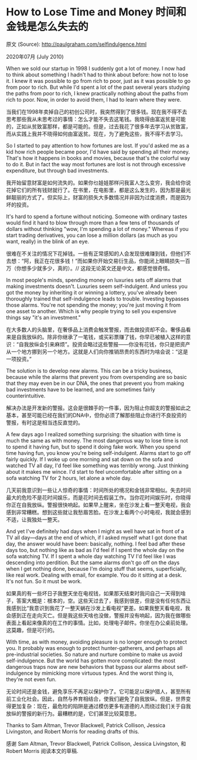 # How to Lose Time and Money 时间和金钱是怎么失去的

原文 (Source): <http://paulgraham.com/selfindulgence.html>

2020年07月 (July 2010)

When we sold our startup in 1998 I suddenly got a lot of money. I now had to think about something I hadn't had to think about before: how not to lose it. I knew it was possible to go from rich to poor, just as it was possible to go from poor to rich. But while I'd spent a lot of the past several years studying the paths from poor to rich, I knew practically nothing about the paths from rich to poor. Now, in order to avoid them, I had to learn where they were.

当我们在1998年卖掉自己的初创公司时，我突然得到了很多钱。现在我不得不去思考那些我从未思考过的事情：怎么才能不失去这笔钱。我晓得由富返贫是可能的，正如从贫致富那样，都是可能的。但是，过去我花了很多年去学习从贫致富，而从实践上我并不晓得如何由富返贫。现在，为了避免这些，我不得不去学习。

So I started to pay attention to how fortunes are lost. If you'd asked me as a kid how rich people became poor, I'd have said by spending all their money. That's how it happens in books and movies, because that's the colorful way to do it. But in fact the way most fortunes are lost is not through excessive expenditure, but through bad investments.

我开始留意财富是如何流失的。如果你乜娃娃那样问我富人怎么变穷，我会给你说花掉它们的所有钱财就行了。在书里，在电影里，都是这么发生的，因为那是最光鲜靓丽的方式了。但实际上，财富的损失大多数情况并非因为过度消费，而是因为坏的投资。

It's hard to spend a fortune without noticing. Someone with ordinary tastes would find it hard to blow through more than a few tens of thousands of dollars without thinking "wow, I'm spending a lot of money." Whereas if you start trading derivatives, you can lose a million dollars (as much as you want, really) in the blink of an eye.

很难在不关注的情况下花掉钱。一些有正常感知的人会发现很难赚到钱，但他们不去想：“阿，我正在花很多钱！”而如果你开始交易衍生品，你能闭上眼睛损失一百万（你想多少就多少，真的）。// 这段无论英文还是中文，都感觉很奇怪。

In most people's minds, spending money on luxuries sets off alarms that making investments doesn't. Luxuries seem self-indulgent. And unless you got the money by inheriting it or winning a lottery, you've already been thoroughly trained that self-indulgence leads to trouble. Investing bypasses those alarms. You're not spending the money; you're just moving it from one asset to another. Which is why people trying to sell you expensive things say "it's an investment."

在大多数人的头脑里，在奢侈品上消费会触发警报，而去做投资却不会。奢侈品看来是自我放纵的。除非你继承了一笔钱，或买彩票赚了钱，你早已被植入这样的意识：“自我放纵会引来麻烦”。投资会略过这些警报——你没有花钱，你只是把资产从一个地方挪到另一个地方。这就是人们向你推销昂贵的东西时为啥会说：“这是一项投资。”

The solution is to develop new alarms. This can be a tricky business, because while the alarms that prevent you from overspending are so basic that they may even be in our DNA, the ones that prevent you from making bad investments have to be learned, and are sometimes fairly counterintuitive.

解决办法是开发新的警报。这会是很棘手的一件事，因为阻止你超支的警报如此之基本，甚至可能已经在我们的DNA中，但你必须了解那些阻止你进行不良投资的警报，有时这是相当违反直觉的。

A few days ago I realized something surprising: the situation with time is much the same as with money. The most dangerous way to lose time is not to spend it having fun, but to spend it doing fake work. When you spend time having fun, you know you're being self-indulgent. Alarms start to go off fairly quickly. If I woke up one morning and sat down on the sofa and watched TV all day, I'd feel like something was terribly wrong. Just thinking about it makes me wince. I'd start to feel uncomfortable after sitting on a sofa watching TV for 2 hours, let alone a whole day.

几天前我意识到一些让人惊奇的事情：时间所处的境况和金钱非常相似。失去时间最大的危险不是花时间娱乐，而是花时间去假装工作。当你花时间娱乐时，你晓得你正在自我放纵。警报很快响起。如果早上醒来，坐在沙发上看一整天电视，我会感到非常糟糕。想到这些就让我愁眉苦脸。在沙发上看两个小时电视，我就会感到不适，让我独处一整天。

And yet I've definitely had days when I might as well have sat in front of a TV all day—days at the end of which, if I asked myself what I got done that day, the answer would have been: basically, nothing. I feel bad after these days too, but nothing like as bad as I'd feel if I spent the whole day on the sofa watching TV. If I spent a whole day watching TV I'd feel like I was descending into perdition. But the same alarms don't go off on the days when I get nothing done, because I'm doing stuff that seems, superficially, like real work. Dealing with email, for example. You do it sitting at a desk. It's not fun. So it must be work.

如果真的有一些坏日子我整天坐在电视钱，如果那天结束时我问自己一天得到啥子，答案大概是：根本的，空。这些天过去了，我感到很差，但是没有任何东西让我感到比“我意识到我花了一整天蜗在沙发上看电视”更差。如果我整天看电视，我会感到正在走向灭亡。但是我这些天啥也没做，警报并没有响起，因为我在做哪些表面上看起来像真的在工作的事情。比如，处理电子邮件。你坐在办公桌前处理。这莫趣，但是可行的。

With time, as with money, avoiding pleasure is no longer enough to protect you. It probably was enough to protect hunter-gatherers, and perhaps all pre-industrial societies. So nature and nurture combine to make us avoid self-indulgence. But the world has gotten more complicated: the most dangerous traps now are new behaviors that bypass our alarms about self-indulgence by mimicking more virtuous types. And the worst thing is, they're not even fun.

无论时间还是金钱，避免享乐不再足以保护你了。它可能足以保护猎人，甚至所有前工业化社会。因此，自然与养育相结合，使我们避免了自我放纵。但是，世界变得更加复杂：现在，最危险的陷阱是通过模仿更多有道德的人而绕过我们关于自我放纵的警报的新行为。最糟糕的是，它们甚至比较莫意思。 



Thanks to Sam Altman, Trevor Blackwell, Patrick Collison, Jessica Livingston, and Robert Morris for reading drafts of this.

感谢 Sam Altman, Trevor Blackwell, Patrick Collison, Jessica Livingston, 和 Robert Morris 阅读本文的草稿.
